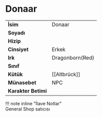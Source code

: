 # Donaar   
|  |  |  
|---|---|  
| **İsim** | Donaar |  
| **Soyadı** |  |  
| **Hizip** |  |  
| **Cinsiyet** | Erkek |  
| **Irk** | Dragonborn(Red) |  
| **Sınıf** |  |  
| **Kütük** | [[Altbrück]] |  
| **Münasebet** | NPC |  
| **Karakter Betimi** |  |  
  
  
!!! note inline "İlave Notlar"  
	General Shop satıcısı  
  
  
